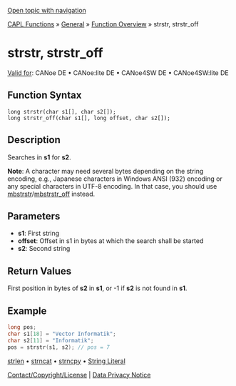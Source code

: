[Open topic with navigation](../../../../../CANoeDEFamily.htm#Topics/CAPLFunctions/Other/Functions/CAPLfunctionStrStr.md)

[CAPL Functions](../../CAPLfunctions.md) » [General](../CAPLGeneralStartPage.md) » [Function Overview](../CAPLfunctionsGeneralOverview.md) » strstr, strstr_off

# strstr, strstr_off

[Valid for](../../../Shared/FeatureAvailability.md): CANoe DE • CANoe:lite DE • CANoe4SW DE • CANoe4SW:lite DE

## Function Syntax

```
long strstr(char s1[], char s2[]);
long strstr_off(char s1[], long offset, char s2[]);
```

## Description

Searches in **s1** for **s2**.

**Note**: A character may need several bytes depending on the string encoding, e.g., Japanese characters in Windows ANSI (932) encoding or any special characters in UTF-8 encoding. In that case, you should use [mbstrstr](CAPLfunctionMbStrStr.md)/[mbstrstr_off](CAPLfunctionMbStrStr.md) instead.

## Parameters

- **s1**: First string
- **offset**: Offset in s1 in bytes at which the search shall be started
- **s2**: Second string

## Return Values

First position in bytes of **s2** in **s1**, or -1 if **s2** is not found in **s1**.

## Example

```c
long pos;
char s1[18] = "Vector Informatik";
char s2[11] = "Informatik";
pos = strstr(s1, s2); // pos = 7
```

[strlen](CAPLfunctionStrLen.md) • [strncat](CAPLfunctionStrnCat.md) • [strncpy](CAPLfunctionStrnCpy.md) • [String Literal](../CAPLfunctionsStringLiteral.md)

[Contact/Copyright/License](../../../Shared/ContactCopyrightLicense.md) | [Data Privacy Notice](https://www.vector.com/int/en/company/get-info/privacy-policy/)
